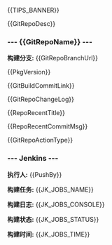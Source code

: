 {{TIPS_BANNER}}

{{GitRepoDesc}}

### --- {{GitRepoName}} ---

**构建分支:** {{GitRepoBranchUrl}}

{{PkgVersion}}

{{GitBuildCommitLink}}

{{GitRepoChangeLog}}

{{RepoRecentTitle}}

{{RepoRecentCommitMsg}}

{{GitRepoActionType}}

### --- Jenkins ---

**执行人:** {{PushBy}}

**构建任务:** {{JK_JOBS_NAME}}

**构建日志:** {{JK_JOBS_CONSOLE}}

**构建状态:** {{JK_JOBS_STATUS}}

**构建时间:** {{JK_JOBS_TIME}}
